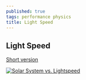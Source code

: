 ```yaml
---
published: true
tags: performance physics
title: Light Speed
---
```

## Light Speed

[Short version](https://twitter.com/i/status/1178674298141020161)

[![Solar System vs. Lightspeed](http://img.youtube.com/vi/CSqFBbNtt9c/0.jpg)](https://www.youtube.com/playlist?list=PLD9fyFS-QKPkhflcV6iTbYB1HtG_y5L7p "Solar System vs. Lightspeed")
